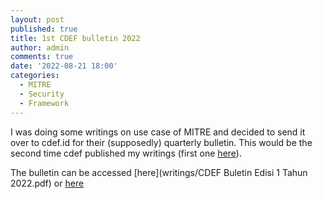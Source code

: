 ```yaml
---
layout: post
published: true
title: 1st CDEF bulletin 2022
author: admin
comments: true
date: '2022-08-21 18:00'
categories:
  - MITRE
  - Security
  - Framework
---
```


I was doing some writings on use case of MITRE and decided to send it over to cdef.id for their (supposedly) quarterly bulletin.
This would be the second time cdef published my writings (first one [here](https://aldosimon.com/the-fault-in-our-shell/)).

The bulletin can be accessed [here](writings/CDEF Buletin Edisi 1 Tahun 2022.pdf) or [here](https://cdef.id/cdef-buletin-edisi-1-2022/)
